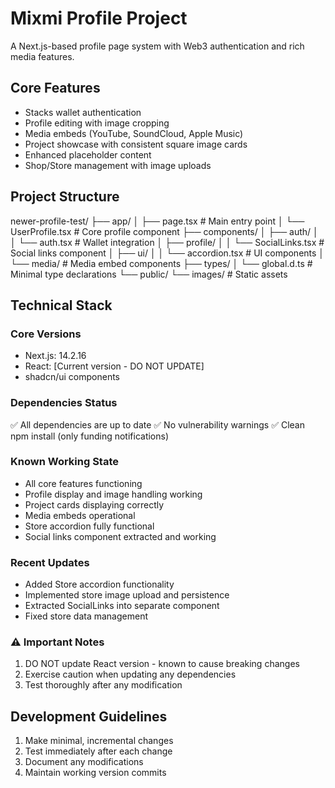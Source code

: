 # Mixmi Profile Project

A Next.js-based profile page system with Web3 authentication and rich media features.

## Core Features

- Stacks wallet authentication
- Profile editing with image cropping
- Media embeds (YouTube, SoundCloud, Apple Music)
- Project showcase with consistent square image cards
- Enhanced placeholder content
- Shop/Store management with image uploads

## Project Structure

newer-profile-test/
├── app/
│ ├── page.tsx                    # Main entry point
│ └── UserProfile.tsx             # Core profile component
├── components/
│ ├── auth/
│ │   └── auth.tsx               # Wallet integration
│ ├── profile/
│ │   └── SocialLinks.tsx        # Social links component
│ ├── ui/
│ │   └── accordion.tsx          # UI components
│ └── media/                     # Media embed components
├── types/
│ └── global.d.ts               # Minimal type declarations
└── public/
    └── images/                 # Static assets

## Technical Stack

### Core Versions
- Next.js: 14.2.16
- React: [Current version - DO NOT UPDATE]
- shadcn/ui components

### Dependencies Status
✅ All dependencies are up to date
✅ No vulnerability warnings
✅ Clean npm install (only funding notifications)

### Known Working State
- All core features functioning
- Profile display and image handling working
- Project cards displaying correctly
- Media embeds operational
- Store accordion fully functional
- Social links component extracted and working

### Recent Updates
- Added Store accordion functionality
- Implemented store image upload and persistence
- Extracted SocialLinks into separate component
- Fixed store data management

### ⚠️ Important Notes
1. DO NOT update React version - known to cause breaking changes
2. Exercise caution when updating any dependencies
3. Test thoroughly after any modification

## Development Guidelines

1. Make minimal, incremental changes
2. Test immediately after each change
3. Document any modifications
4. Maintain working version commits




